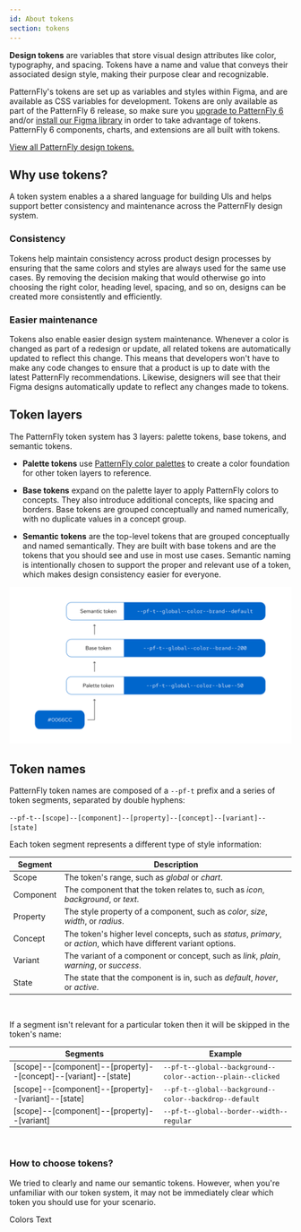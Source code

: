```yaml
---
id: About tokens
section: tokens
--- 
```


**Design tokens** are variables that store visual design attributes like color, typography, and spacing. Tokens have a name and value that conveys their associated design style, making their purpose clear and recognizable.

PatternFly's tokens are set up as variables and styles within Figma, and are available as CSS variables for development. Tokens are only available as part of the PatternFly 6 release, so make sure you [upgrade to PatternFly 6](/get-started/upgrade) and/or [install our Figma library](/get-started/design#figma-library) in order to take advantage of tokens. PatternFly 6 components, charts, and extensions are all built with tokens.

[View all PatternFly design tokens.](/tokens/all-patternfly-tokens)

## Why use tokens? 

A token system enables a a shared language for building UIs and helps support better consistency and maintenance across the PatternFly design system.

### Consistency 
Tokens help maintain consistency across product design processes by ensuring that the same colors and styles are always used for the same use cases. By removing the decision making that would otherwise go into choosing the right color, heading level, spacing, and so on, designs can be created more consistently and efficiently.

### Easier maintenance
Tokens also enable easier design system maintenance. Whenever a color is changed as part of a redesign or update, all related tokens are automatically updated to reflect this change. This means that developers won't have to make any code changes to ensure that a product is up to date with the latest PatternFly recommendations. Likewise, designers will see that their Figma designs automatically update to reflect any changes made to tokens.

## Token layers
The PatternFly token system has 3 layers: palette tokens, base tokens, and semantic tokens. 

* **Palette tokens** use [PatternFly color palettes](/design-foundations/colors#patternfly-palettes) to create a color foundation for other token layers to reference. 

* **Base tokens** expand on the palette layer to apply PatternFly colors to concepts. They also introduce additional concepts, like spacing and borders. Base tokens are grouped conceptually and named numerically, with no duplicate values in a concept group.

* **Semantic tokens** are the top-level tokens that are grouped conceptually and named semantically. They are built with base tokens and are the tokens that you should see and use in most use cases. Semantic naming is intentionally chosen to support the proper and relevant use of a token, which makes design consistency easier for everyone. 

![PatternFly token layer names for the same color value](./img/token-layers-example.png)

## Token names
PatternFly token names are composed of a `--pf-t` prefix and a series of token segments, separated by double hyphens:

`--pf-t--[scope]--[component]--[property]--[concept]--[variant]--[state]`

Each token segment represents a different type of style information: 

| **Segment** | **Description** |
| --- | --- |
| Scope | The token's range, such as *global* or *chart*.
| Component | The component that the token relates to, such as *icon*, *background*, or *text*.
| Property | The style property of a component, such as *color*, *size*, *width*, or *radius*.
| Concept | The token's higher level concepts, such as *status*, *primary*, or *action*, which have different variant options.
| Variant | The variant of a component or concept, such as *link*, *plain*, *warning*, or *success*.
| State | The state that the component is in, such as *default*, *hover*, or *active*.

<br />

If a segment isn't relevant for a particular token then it will be skipped in the token's name:

| **Segments** | **Example** |
| --- | --- |
| [scope]--[component]--[property]--[concept]--[variant]--[state] | `--pf-t--global--background--color--action--plain--clicked` |
| [scope]--[component]--[property]--[variant]--[state]  | `--pf-t--global--background--color--backdrop--default` |
| [scope]--[component]--[property]--[variant]  |  `--pf-t--global--border--width--regular`	|

<br />

### How to choose tokens?
We tried to clearly and name our semantic tokens. However, when you're unfamiliar with our token system, it may not be immediately clear which token you should use for your scenario.

Colors 
Text
